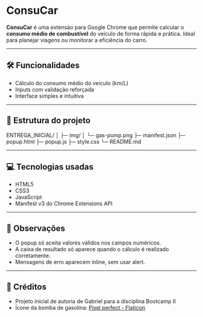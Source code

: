 # ConsuCar

**ConsuCar** é uma extensão para Google Chrome que permite calcular o **consumo médio de combustível** do veículo de forma rápida e prática. Ideal para planejar viagens ou monitorar a eficiência do carro.

---

## 🛠 Funcionalidades

- Cálculo do consumo médio do veículo (km/L)  
- Inputs com validação reforçada  
- Interface simples e intuitiva  

---

## 📁 Estrutura do projeto

ENTREGA_INICIAL/
│
├─ img/
│   └─ gas-pump.png
├─ manifest.json
├─ popup.html
├─ popup.js
├─ style.css
└─ README.md

--- 

## 💻 Tecnologias usadas


- HTML5
- CSS3 
- JavaScript 
- Manifest v3 do Chrome Extensions API

--- 

## 📌 Observações

- O popup só aceita valores válidos nos campos numéricos.
- A caixa de resultado só aparece quando o cálculo é realizado corretamente.
- Mensagens de erro aparecem inline, sem usar alert.

---

## 🔗 Créditos

- Projeto inicial de autoria de Gabriel para a disciplina Bootcamp II
- Ícone da bomba de gasolina: [Pixel perfect - Flaticon](https://www.flaticon.com/free-icons/gas)

